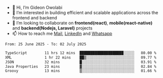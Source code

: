 - 👋 Hi, I’m Gideon Owolabi
- 👀 I’m interested in building efficient and scalable applications across the frontend and backend
- 💞️ I’m looking to collaborate on <b>frontend(react)</b>, <b>mobile(react-native)</b> and <b>backend(Nodejs, Laravel)</b> projects
- 📫 How to reach me <a href="mailto:gideoniyin2021@gmail.com">Mail</a>, <a href="https://www.linkedin.com/in/gideon-owolabi-9b667a232/">LinkedIn</a> and <a href="https://wa.me/2348055377085">Whatsapp</a>

<!---
gude1/gude1 is a ✨ special ✨ repository because its `README.md` (this file) appears on your GitHub profile.
You can click the Preview link to take a look at your changes.
--->

<!--START_SECTION:waka-->

```txt
From: 25 June 2025 - To: 02 July 2025

TypeScript        11 hrs 12 mins  ████████████████████░░░░░   80.00 %
XML               1 hr 22 mins    ██▒░░░░░░░░░░░░░░░░░░░░░░   09.77 %
JSON              32 mins         █░░░░░░░░░░░░░░░░░░░░░░░░   03.91 %
Java Properties   23 mins         ▓░░░░░░░░░░░░░░░░░░░░░░░░   02.84 %
Groovy            13 mins         ▒░░░░░░░░░░░░░░░░░░░░░░░░   01.66 %
```

<!--END_SECTION:waka-->

